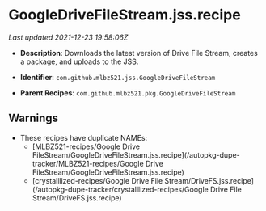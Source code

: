 # GoogleDriveFileStream.jss.recipe

_Last updated 2021-12-23 19:58:06Z_

- **Description**: Downloads the latest version of Drive File Stream, creates a package, and uploads to the JSS.

- **Identifier**: `com.github.mlbz521.jss.GoogleDriveFileStream`

- **Parent Recipes**: `com.github.mlbz521.pkg.GoogleDriveFileStream`

## Warnings

- These recipes have duplicate NAMEs:
    - [MLBZ521-recipes/Google Drive FileStream/GoogleDriveFileStream.jss.recipe](/autopkg-dupe-tracker/MLBZ521-recipes/Google Drive FileStream/GoogleDriveFileStream.jss.recipe)
    - [crystalllized-recipes/Google Drive File Stream/DriveFS.jss.recipe](/autopkg-dupe-tracker/crystalllized-recipes/Google Drive File Stream/DriveFS.jss.recipe)